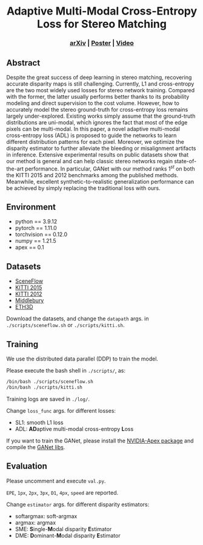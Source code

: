 <div align="center">

# Adaptive Multi-Modal Cross-Entropy Loss for Stereo Matching
</div>

<h3 align="center">
  <a href="https://arxiv.org/abs/2306.15612">arXiv</a> |
  <a href="https://xxxupeng.github.io/assets/poster.pdf">Poster</a> |
  <a href="https://xxxupeng.github.io/video/cvpr2024.mp4">Video</a>
</h3>

## Abstract
Despite the great success of deep learning in stereo matching, recovering accurate disparity maps is still challenging. Currently, L1 and cross-entropy are the two most widely used losses for stereo network training. Compared with the former, the latter usually performs better thanks to its probability modeling and direct supervision to the cost volume. However, how to accurately model the stereo ground-truth for cross-entropy loss remains largely under-explored. Existing works simply assume that the ground-truth distributions are uni-modal, which ignores the fact that most of the edge pixels can be multi-modal. In this paper, a novel adaptive multi-modal cross-entropy loss (ADL) is proposed to guide the networks to learn different distribution patterns for each pixel. Moreover, we optimize the disparity estimator to further alleviate the bleeding or misalignment artifacts in inference. Extensive experimental results on public datasets show that our method is general and can help classic stereo networks regain state-of-the-art performance. In particular, GANet with our method ranks $1^{st}$ on both the KITTI 2015 and 2012 benchmarks among the published methods. Meanwhile, excellent synthetic-to-realistic generalization performance can be achieved by simply replacing the traditional loss with ours.

## Environment
- python == 3.9.12
- pytorch == 1.11.0
- torchvision == 0.12.0
- numpy == 1.21.5
- apex == 0.1


## Datasets

- [SceneFlow](https://lmb.informatik.uni-freiburg.de/resources/datasets/SceneFlowDatasets.en.html)
- [KITTI 2015](https://www.cvlibs.net/datasets/kitti/eval_scene_flow.php?benchmark=stereo)
- [KITTI 2012](https://www.cvlibs.net/datasets/kitti/eval_stereo_flow.php?benchmark=stereo)
- [Middlebury](https://vision.middlebury.edu/stereo/data/)
- [ETH3D](https://www.eth3d.net/datasets)

Download the datasets, and change the `datapath` args. in `./scripts/sceneflow.sh` or `./scripts/kitti.sh`.


## Training

We use the distributed data parallel (DDP) to train the model.

Please execute the bash shell in `./scripts/`, as:

```bash
/bin/bash ./scripts/sceneflow.sh
/bin/bash ./scripts/kitti.sh
```

Training logs are saved in `./log/`.

Change `loss_func` args. for different losses:
- SL1: smooth L1 loss
- ADL: **AD**aptive multi-modal cross-entropy **L**oss


If you want to train the GANet, please install the [NVIDIA-Apex package](https://github.com/NVIDIA/apex) and compile the [GANet libs](https://github.com/feihuzhang/GANet).

## Evaluation

Please uncomment and execute `val.py`.

`EPE`, `1px`, `2px`, `3px`, `D1`, `4px`, `speed` are reported.

Change `estimator` args. for different disparity estimators:
- softargmax: soft-argmax
- argmax: argmax
- SME: **S**ingle-**M**odal disparity **E**stimator
- DME: **D**ominant-**M**odal disparity **E**stimator